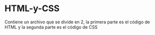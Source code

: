 # HTML-y-CSS
Contiene un archivo que se divide en 2, la primera parte es el código de HTML y la segunda parte es el código de CSS

